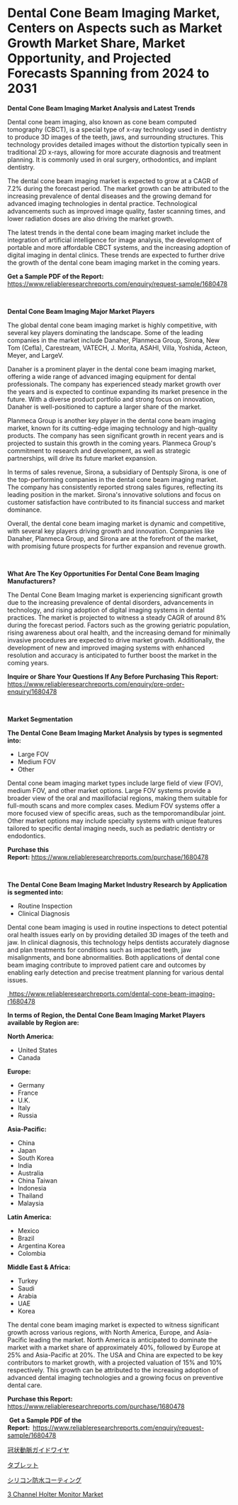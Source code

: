 <p><h1>Dental Cone Beam Imaging Market, Centers on Aspects such as Market Growth Market Share, Market Opportunity, and Projected Forecasts Spanning from 2024 to 2031</h1></p><p><strong>Dental Cone Beam Imaging Market Analysis and Latest Trends</strong></p>
<p><p>Dental cone beam imaging, also known as cone beam computed tomography (CBCT), is a special type of x-ray technology used in dentistry to produce 3D images of the teeth, jaws, and surrounding structures. This technology provides detailed images without the distortion typically seen in traditional 2D x-rays, allowing for more accurate diagnosis and treatment planning. It is commonly used in oral surgery, orthodontics, and implant dentistry.</p><p>The dental cone beam imaging market is expected to grow at a CAGR of 7.2% during the forecast period. The market growth can be attributed to the increasing prevalence of dental diseases and the growing demand for advanced imaging technologies in dental practice. Technological advancements such as improved image quality, faster scanning times, and lower radiation doses are also driving the market growth.</p><p>The latest trends in the dental cone beam imaging market include the integration of artificial intelligence for image analysis, the development of portable and more affordable CBCT systems, and the increasing adoption of digital imaging in dental clinics. These trends are expected to further drive the growth of the dental cone beam imaging market in the coming years.</p></p>
<p><strong>Get a Sample PDF of the Report:&nbsp;</strong> <a href="https://www.reliableresearchreports.com/enquiry/request-sample/1680478">https://www.reliableresearchreports.com/enquiry/request-sample/1680478</a></p>
<p>&nbsp;</p>
<p><strong>Dental Cone Beam Imaging Major Market Players</strong></p>
<p><p>The global dental cone beam imaging market is highly competitive, with several key players dominating the landscape. Some of the leading companies in the market include Danaher, Planmeca Group, Sirona, New Tom (Cefla), Carestream, VATECH, J. Morita, ASAHI, Villa, Yoshida, Acteon, Meyer, and LargeV.</p><p>Danaher is a prominent player in the dental cone beam imaging market, offering a wide range of advanced imaging equipment for dental professionals. The company has experienced steady market growth over the years and is expected to continue expanding its market presence in the future. With a diverse product portfolio and strong focus on innovation, Danaher is well-positioned to capture a larger share of the market.</p><p>Planmeca Group is another key player in the dental cone beam imaging market, known for its cutting-edge imaging technology and high-quality products. The company has seen significant growth in recent years and is projected to sustain this growth in the coming years. Planmeca Group's commitment to research and development, as well as strategic partnerships, will drive its future market expansion.</p><p>In terms of sales revenue, Sirona, a subsidiary of Dentsply Sirona, is one of the top-performing companies in the dental cone beam imaging market. The company has consistently reported strong sales figures, reflecting its leading position in the market. Sirona's innovative solutions and focus on customer satisfaction have contributed to its financial success and market dominance.</p><p>Overall, the dental cone beam imaging market is dynamic and competitive, with several key players driving growth and innovation. Companies like Danaher, Planmeca Group, and Sirona are at the forefront of the market, with promising future prospects for further expansion and revenue growth.</p></p>
<p>&nbsp;</p>
<p><strong>What Are The Key Opportunities For Dental Cone Beam Imaging Manufacturers?</strong></p>
<p><p>The Dental Cone Beam Imaging market is experiencing significant growth due to the increasing prevalence of dental disorders, advancements in technology, and rising adoption of digital imaging systems in dental practices. The market is projected to witness a steady CAGR of around 8% during the forecast period. Factors such as the growing geriatric population, rising awareness about oral health, and the increasing demand for minimally invasive procedures are expected to drive market growth. Additionally, the development of new and improved imaging systems with enhanced resolution and accuracy is anticipated to further boost the market in the coming years.</p></p>
<p><strong>Inquire or Share Your Questions If Any Before Purchasing This Report:</strong> <a href="https://www.reliableresearchreports.com/enquiry/pre-order-enquiry/1680478">https://www.reliableresearchreports.com/enquiry/pre-order-enquiry/1680478</a></p>
<p>&nbsp;</p>
<p><strong>Market Segmentation</strong></p>
<p><strong>The Dental Cone Beam Imaging Market Analysis by types is segmented into:</strong></p>
<p><ul><li>Large FOV</li><li>Medium FOV</li><li>Other</li></ul></p>
<p><p>Dental cone beam imaging market types include large field of view (FOV), medium FOV, and other market options. Large FOV systems provide a broader view of the oral and maxillofacial regions, making them suitable for full-mouth scans and more complex cases. Medium FOV systems offer a more focused view of specific areas, such as the temporomandibular joint. Other market options may include specialty systems with unique features tailored to specific dental imaging needs, such as pediatric dentistry or endodontics.</p></p>
<p><strong>Purchase this Report:&nbsp;</strong><a href="https://www.reliableresearchreports.com/purchase/1680478">https://www.reliableresearchreports.com/purchase/1680478</a></p>
<p>&nbsp;</p>
<p><strong>The Dental Cone Beam Imaging Market Industry Research by Application is segmented into:</strong></p>
<p><ul><li>Routine Inspection</li><li>Clinical Diagnosis</li></ul></p>
<p><p>Dental cone beam imaging is used in routine inspections to detect potential oral health issues early on by providing detailed 3D images of the teeth and jaw. In clinical diagnosis, this technology helps dentists accurately diagnose and plan treatments for conditions such as impacted teeth, jaw misalignments, and bone abnormalities. Both applications of dental cone beam imaging contribute to improved patient care and outcomes by enabling early detection and precise treatment planning for various dental issues.</p></p>
<p><a href="https://www.reliableresearchreports.com/dental-cone-beam-imaging-r1680478">&nbsp;https://www.reliableresearchreports.com/dental-cone-beam-imaging-r1680478</a></p>
<p><strong>In terms of Region, the Dental Cone Beam Imaging Market Players available by Region are:</strong></p>
<p>
    <p> <strong> North America: </strong>
        <ul>
            <li>United States</li>
            <li>Canada</li>
        </ul>
        </p> 
    <p> <strong> Europe: </strong>
        <ul>
            <li>Germany</li>
            <li>France</li>
            <li>U.K.</li>
            <li>Italy</li>
            <li>Russia</li>
        </ul>
        </p> 
    <p> <strong> Asia-Pacific: </strong>
        <ul>
            <li>China</li>
            <li>Japan</li>
            <li>South Korea</li>
            <li>India</li>
            <li>Australia</li>
            <li>China Taiwan</li>
            <li>Indonesia</li>
            <li>Thailand</li>
            <li>Malaysia</li>
        </ul>
        </p> 
    <p> <strong> Latin America: </strong>
        <ul>
            <li>Mexico</li>
            <li>Brazil</li>
            <li>Argentina Korea</li>
            <li>Colombia</li>
        </ul>
        </p> 
    <p> <strong> Middle East & Africa: </strong>
        <ul>
            <li>Turkey</li>
            <li>Saudi</li>
            <li>Arabia</li>
            <li>UAE</li>
            <li>Korea</li>
        </ul>
    </p>
    </p>
<p><p>The dental cone beam imaging market is expected to witness significant growth across various regions, with North America, Europe, and Asia-Pacific leading the market. North America is anticipated to dominate the market with a market share of approximately 40%, followed by Europe at 25% and Asia-Pacific at 20%. The USA and China are expected to be key contributors to market growth, with a projected valuation of 15% and 10% respectively. This growth can be attributed to the increasing adoption of advanced dental imaging technologies and a growing focus on preventive dental care.</p></p>
<p><strong>Purchase this Report: </strong><a href="https://www.reliableresearchreports.com/purchase/1680478">https://www.reliableresearchreports.com/purchase/1680478</a></p>
<p>&nbsp;<strong>Get a Sample PDF of the Report:&nbsp;&nbsp;</strong><a href="https://www.reliableresearchreports.com/enquiry/request-sample/1680478">https://www.reliableresearchreports.com/enquiry/request-sample/1680478</a></p>
<p><strong></strong></p>
<p><p><a href="https://github.com/RodHoppe07/Market-Research-Report-List-1/blob/main/908405050699.md">冠状動脈ガイドワイヤ</a></p><p><a href="https://github.com/tanyaali3/Market-Research-Report-List-1/blob/main/898204050702.md">タブレット</a></p><p><a href="https://github.com/reliezer65/Market-Research-Report-List-1/blob/main/846352950700.md">シリコン防水コーティング</a></p><p><a href="https://github.com/cameroneffertz/Market-Research-Report-List-1/blob/main/3-channel-holter-monitor-market.md">3 Channel Holter Monitor Market</a></p></p>